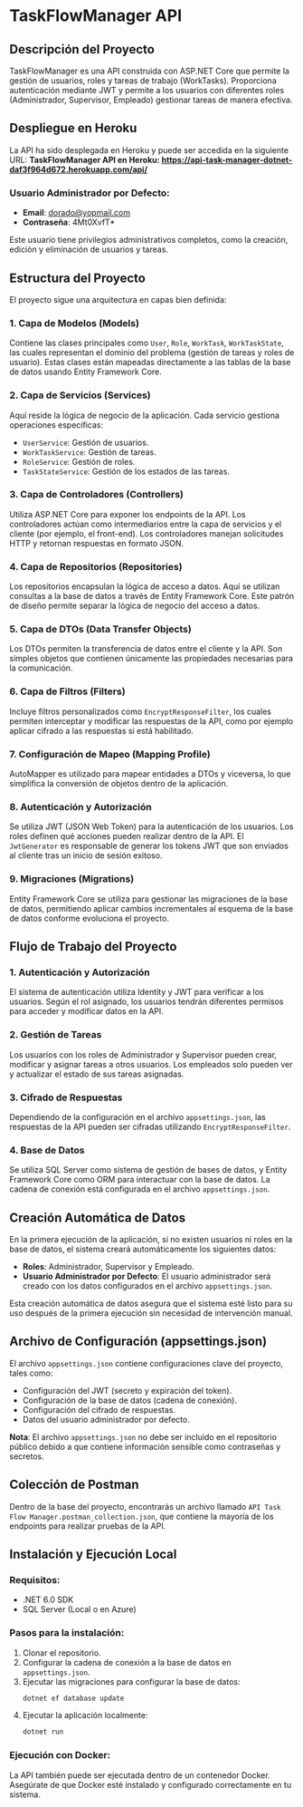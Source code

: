 
# TaskFlowManager API

## Descripción del Proyecto

TaskFlowManager es una API construida con ASP.NET Core que permite la gestión de usuarios, roles y tareas de trabajo (WorkTasks). Proporciona autenticación mediante JWT y permite a los usuarios con diferentes roles (Administrador, Supervisor, Empleado) gestionar tareas de manera efectiva.

## Despliegue en Heroku

La API ha sido desplegada en Heroku y puede ser accedida en la siguiente URL:
**TaskFlowManager API en Heroku: https://api-task-manager-dotnet-daf3f964d672.herokuapp.com/api/**

### Usuario Administrador por Defecto:
- **Email**: dorado@yopmail.com
- **Contraseña**: 4Mt0XvfT*

Este usuario tiene privilegios administrativos completos, como la creación, edición y eliminación de usuarios y tareas.

## Estructura del Proyecto

El proyecto sigue una arquitectura en capas bien definida:

### 1. Capa de Modelos (Models)

Contiene las clases principales como `User`, `Role`, `WorkTask`, `WorkTaskState`, las cuales representan el dominio del problema (gestión de tareas y roles de usuario). Estas clases están mapeadas directamente a las tablas de la base de datos usando Entity Framework Core.

### 2. Capa de Servicios (Services)

Aquí reside la lógica de negocio de la aplicación. Cada servicio gestiona operaciones específicas:
- `UserService`: Gestión de usuarios.
- `WorkTaskService`: Gestión de tareas.
- `RoleService`: Gestión de roles.
- `TaskStateService`: Gestión de los estados de las tareas.

### 3. Capa de Controladores (Controllers)

Utiliza ASP.NET Core para exponer los endpoints de la API. Los controladores actúan como intermediarios entre la capa de servicios y el cliente (por ejemplo, el front-end). Los controladores manejan solicitudes HTTP y retornan respuestas en formato JSON.

### 4. Capa de Repositorios (Repositories)

Los repositorios encapsulan la lógica de acceso a datos. Aquí se utilizan consultas a la base de datos a través de Entity Framework Core. Este patrón de diseño permite separar la lógica de negocio del acceso a datos.

### 5. Capa de DTOs (Data Transfer Objects)

Los DTOs permiten la transferencia de datos entre el cliente y la API. Son simples objetos que contienen únicamente las propiedades necesarias para la comunicación.

### 6. Capa de Filtros (Filters)

Incluye filtros personalizados como `EncryptResponseFilter`, los cuales permiten interceptar y modificar las respuestas de la API, como por ejemplo aplicar cifrado a las respuestas si está habilitado.

### 7. Configuración de Mapeo (Mapping Profile)

AutoMapper es utilizado para mapear entidades a DTOs y viceversa, lo que simplifica la conversión de objetos dentro de la aplicación.

### 8. Autenticación y Autorización

Se utiliza JWT (JSON Web Token) para la autenticación de los usuarios. Los roles definen qué acciones pueden realizar dentro de la API. El `JwtGenerator` es responsable de generar los tokens JWT que son enviados al cliente tras un inicio de sesión exitoso.

### 9. Migraciones (Migrations)

Entity Framework Core se utiliza para gestionar las migraciones de la base de datos, permitiendo aplicar cambios incrementales al esquema de la base de datos conforme evoluciona el proyecto.

## Flujo de Trabajo del Proyecto

### 1. Autenticación y Autorización
El sistema de autenticación utiliza Identity y JWT para verificar a los usuarios. Según el rol asignado, los usuarios tendrán diferentes permisos para acceder y modificar datos en la API.

### 2. Gestión de Tareas
Los usuarios con los roles de Administrador y Supervisor pueden crear, modificar y asignar tareas a otros usuarios. Los empleados solo pueden ver y actualizar el estado de sus tareas asignadas.

### 3. Cifrado de Respuestas
Dependiendo de la configuración en el archivo `appsettings.json`, las respuestas de la API pueden ser cifradas utilizando `EncryptResponseFilter`.

### 4. Base de Datos
Se utiliza SQL Server como sistema de gestión de bases de datos, y Entity Framework Core como ORM para interactuar con la base de datos. La cadena de conexión está configurada en el archivo `appsettings.json`.

## Creación Automática de Datos

En la primera ejecución de la aplicación, si no existen usuarios ni roles en la base de datos, el sistema creará automáticamente los siguientes datos:
- **Roles**: Administrador, Supervisor y Empleado.
- **Usuario Administrador por Defecto**: El usuario administrador será creado con los datos configurados en el archivo `appsettings.json`.

Esta creación automática de datos asegura que el sistema esté listo para su uso después de la primera ejecución sin necesidad de intervención manual.

## Archivo de Configuración (appsettings.json)

El archivo `appsettings.json` contiene configuraciones clave del proyecto, tales como:
- Configuración del JWT (secreto y expiración del token).
- Configuración de la base de datos (cadena de conexión).
- Configuración del cifrado de respuestas.
- Datos del usuario administrador por defecto.

**Nota**: El archivo `appsettings.json` no debe ser incluido en el repositorio público debido a que contiene información sensible como contraseñas y secretos.

## Colección de Postman

Dentro de la base del proyecto, encontrarás un archivo llamado `API Task Flow Manager.postman_collection.json`, que contiene la mayoría de los endpoints para realizar pruebas de la API.

## Instalación y Ejecución Local

### Requisitos:
- .NET 6.0 SDK
- SQL Server (Local o en Azure)

### Pasos para la instalación:
1. Clonar el repositorio.
2. Configurar la cadena de conexión a la base de datos en `appsettings.json`.
3. Ejecutar las migraciones para configurar la base de datos:  
   ```bash
   dotnet ef database update
   ```
4. Ejecutar la aplicación localmente:  
   ```bash
   dotnet run
   ```

### Ejecución con Docker:
La API también puede ser ejecutada dentro de un contenedor Docker. Asegúrate de que Docker esté instalado y configurado correctamente en tu sistema.
